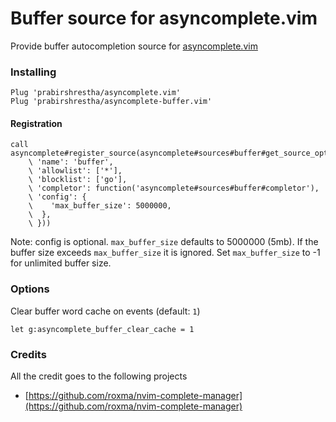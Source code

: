 Buffer source for asyncomplete.vim
==================================

Provide buffer autocompletion source for [asyncomplete.vim](https://github.com/prabirshrestha/asyncomplete.vim)

### Installing

```vim
Plug 'prabirshrestha/asyncomplete.vim'
Plug 'prabirshrestha/asyncomplete-buffer.vim'
```

#### Registration

```vim
call asyncomplete#register_source(asyncomplete#sources#buffer#get_source_options({
    \ 'name': 'buffer',
    \ 'allowlist': ['*'],
    \ 'blocklist': ['go'],
    \ 'completor': function('asyncomplete#sources#buffer#completor'),
    \ 'config': {
    \    'max_buffer_size': 5000000,
    \  },
    \ }))
```
Note: config is optional. `max_buffer_size` defaults to 5000000 (5mb). If the buffer size exceeds `max_buffer_size` it is ignored. Set `max_buffer_size` to -1 for unlimited buffer size.

### Options

Clear buffer word cache on events (default: `1`)
```vim
let g:asyncomplete_buffer_clear_cache = 1
```

### Credits
All the credit goes to the following projects
* [https://github.com/roxma/nvim-complete-manager](https://github.com/roxma/nvim-complete-manager)
